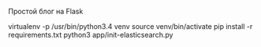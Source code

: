 Простой блог на Flask

virtualenv -p /usr/bin/python3.4 venv
source venv/bin/activate
pip install -r requirements.txt
python3 app/init-elasticsearch.py